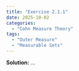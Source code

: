 ```yaml
---
title: "Exercise 2.1.1"
date: 2025-10-02
categories:
  - "Cohn Measure Theory"
tags:
  - "Outer Measure"
  - "Measurable Sets"
---
```


**Solution:** ...
